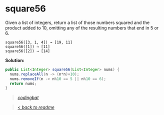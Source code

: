# square56

Given a list of integers, return a list of those numbers squared and the product added to 10, omitting any of the resulting numbers that end in 5 or 6.

```
square56([3, 1, 4]) → [19, 11]
square56([1]) → [11]
square56([2]) → [14]
```

**Solution:**

```java
public List<Integer> square56(List<Integer> nums) {
  nums.replaceAll(n -> (n*n)+10);
  nums.removeIf(n -> n%10 == 5 || n%10 == 6);
  return nums;
}
```

> _[codingbat](https://codingbat.com/prob/p132748)_

> [< _back to readme_](/README.md)